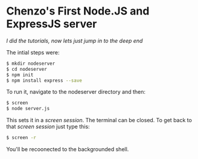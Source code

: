 # Chenzo's First Node.JS and ExpressJS server

*I did the tutorials, now lets just jump in to the deep end*

The intial steps were:


```bash
$ mkdir nodeserver
$ cd nodeserver
$ npm init
$ npm install express --save
```

To run it, navigate to the nodeserver directory and then:

```bash
$ screen
$ node server.js
```

This sets it in a _screen session_. The terminal can be closed. To get back to that _screen session_ just type this:

```bash
$ screen -r
```

You'll be recoonected to the backgrounded shell.


